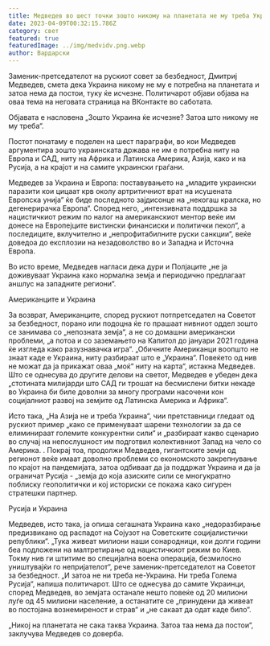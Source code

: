 ```yaml
---
title: Медведев во шест точки зошто никому на планетата не му треба Украина
date: 2023-04-09T00:32:15.786Z
category: свет
featured: true
featuredImage: ../img/medvidv.png.webp
author: Вардарски
---
```


Заменик-претседателот на рускиот совет за безбедност, Дмитриј Медведев, смета дека Украина никому не му е потребна на планетата и затоа нема да постои, туку ќе исчезне. Политичарот објави објава на оваа тема на неговата страница на ВКонтакте во саботата.

Објавата е насловена „Зошто Украина ќе исчезне? Затоа што никому не му треба“.

Постот понатаму е поделен на шест параграфи, во кои Медведев аргументира зошто украинската држава не им е потребна ниту на Европа и САД, ниту на Африка и Латинска Америка, Азија, како и на Русија, а на крајот и на самите украински граѓани.

Медведев за Украина и Европа: поставувањето на „младите украински паразити кои цицаат крв околу артритичниот врат на исушената Европска унија“ ќе биде последното зајдисонце на „некогаш кралска, но дегенерирачка Европа“. Според него, „интензивната поддршка за нацистичкиот режим по налог на американскиот ментор веќе им донесе на Европејците вистински финансиски и политички пекол“, а последиците, вклучително и „непрофитабилните руски санкции“, веќе доведоа до експлозии на незадоволство во и Западна и Источна Европа.

Во исто време, Медведев нагласи дека дури и Полјаците „не ја доживуваат Украина како нормална земја и периодично предлагаат аншлус на западните региони“.

Американците и Украина

За возврат, Американците, според рускиот потпретседател на Советот за безбедност, порано или подоцна ќе го прашаат нивниот оддел зошто се занимава со „непозната земја“, а не со домашни американски проблеми, „а потоа и со заземањето на Капитол до јануари 2021 година ќе изгледа како разузнавачка игра“. „Обичните Американци воопшто не знаат каде е Украина, ниту разбираат што е „Украина“. Повеќето од нив не можат да ја прикажат оваа „моќ“ ниту на карта“, истакна Медведев. Што се однесува до другите делови на светот, Медведев е убеден дека „стотината милијарди што САД ги трошат на бесмислени битки некаде во Украина би биле доволни за многу програми насочени кон социјалниот развој на земјите од Латинска Америка и Африка“.

Исто така, „На Азија не и треба Украина“, чии претставници гледаат од рускиот пример „како се применуваат шарени технологии за да се елиминираат големите конкурентни сили“ и „разбираат какво сценарио во случај на непослушност им подготвил колективниот Запад на чело со Америка. . Покрај тоа, продолжи Медведев, гигантските земји од регионот веќе имаат доволно проблеми со економското закрепнување по крајот на пандемијата, затоа одбиваат да ја поддржат Украина и да ја ограничат Русија - „земја до која азиските сили се многукратно поблиску геополитички и кој историски се покажа како сигурен стратешки партнер.

Русија и Украина

Медведев, исто така, ја опиша сегашната Украина како „недоразбирање предизвикано од распадот на Сојузот на Советските социјалистички републики“. „Тука живеат милиони наши сонародници, кои долги години беа подложени на малтретирање од нацистичкиот режим во Киев. Токму нив ги штитиме во специјална воена операција, безмилосно уништувајќи го непријателот“, рече заменик-претседателот на Советот за безбедност. „И затоа не ни треба не-Украина. Ни треба Голема Русија“, напиша политичарот. Што се однесува до самите Украинци, според Медведев, во земјата останале нешто повеќе од 20 милиони луѓе од 45 милиони население, а останатите се „принудени да живеат во постојана вознемиреност и страв“ и „не сакаат да одат каде било“.

„Никој на планетата не сака таква Украина. Затоа таа нема да постои“, заклучува Медведев со доверба.
